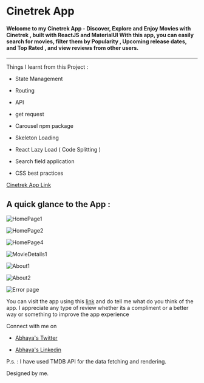 
# Cinetrek App

#### Welcome to my Cinetrek App - **Discover, Explore and Enjoy Movies with Cinetrek** , built with ReactJS and MaterialUI With this app, you can easily search for movies, filter them by Popularity , Upcoming release dates, and Top Rated , and view reviews from other users.
___


Things I learnt from this Project : 

- State Management

- Routing

- API 

- get request

- Carousel npm package

- Skeleton Loading

- React Lazy Load ( Code Splitting )

- Search field application

- CSS best practices


[Cinetrek App Link](https://cinetrek.netlify.app/)

## A quick glance to the App : 



![HomePage1](https://user-images.githubusercontent.com/113185442/230163506-0f3a72ad-3481-478f-abc8-a66a85072039.jpg)

![HomePage2](https://user-images.githubusercontent.com/113185442/230163525-49edbaf8-f942-4862-a196-35008d8971a3.jpg)

![HomePage4](https://user-images.githubusercontent.com/113185442/230163643-7a9790e3-1eab-464f-b544-0f00cb1fd059.jpg)

![MovieDetails1](https://user-images.githubusercontent.com/113185442/230163672-1175c97c-17be-44b4-b8b4-a54592bdcb12.jpg)

![About1](https://user-images.githubusercontent.com/113185442/230163728-5537cdfe-0830-451a-b22a-b7f50d75a023.jpg)

![About2](https://user-images.githubusercontent.com/113185442/230163746-d1ac3f07-622f-4092-9831-b0ca8bc2b5f2.jpg)

![Error page](https://user-images.githubusercontent.com/113185442/230163699-4d5f6232-b770-4cc8-a5f4-d421b6482e58.jpg)


You can visit the app using this [link](https://cinetrek.netlify.app/) and do tell me what do you think of the app.
I appreciate any type of review whether its a compliment or a better way or something to improve the app experience

Connect with me on 

- [Abhaya's Twitter](https://twitter.com/AbhayaShankar2)

- [Abhaya's Linkedin](https://www.linkedin.com/in/abhayashankar/)


P.s. : I have used TMDB API for the data fetching and rendering.

Designed by me.

